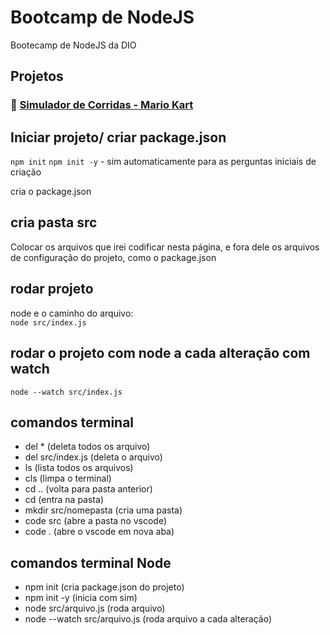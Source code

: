 # Bootcamp de NodeJS 

Bootecamp de NodeJS da DIO

## Projetos

### 🚗 [Simulador de Corridas - Mario Kart](desafio-simulador/readme.md)


## Iniciar projeto/ criar package.json

`npm init`
`npm init -y` - sim automaticamente para as perguntas iniciais de criação

cria o package.json

## cria pasta src

Colocar os arquivos que irei codificar nesta página,
e fora dele os arquivos de configuração do projeto, como o package.json

## rodar projeto

node e o caminho do arquivo:\
`node src/index.js`

## rodar o projeto com node a cada alteração com watch

`node --watch src/index.js`

## comandos terminal

* del * (deleta todos os arquivo)
* del src/index.js (deleta o arquivo)
* ls (lista todos os arquivos)
* cls (limpa o terminal)
* cd .. (volta para pasta anterior)
* cd (entra na pasta)
* mkdir src/nomepasta (cria uma pasta)
* code src (abre a pasta no vscode)
* code . (abre o vscode em nova aba)

## comandos terminal Node

* npm init (cria package.json do projeto)
* npm init -y (inicia com sim)
* node src/arquivo.js (roda arquivo)
* node --watch src/arquivo.js (roda arquivo a cada alteração)